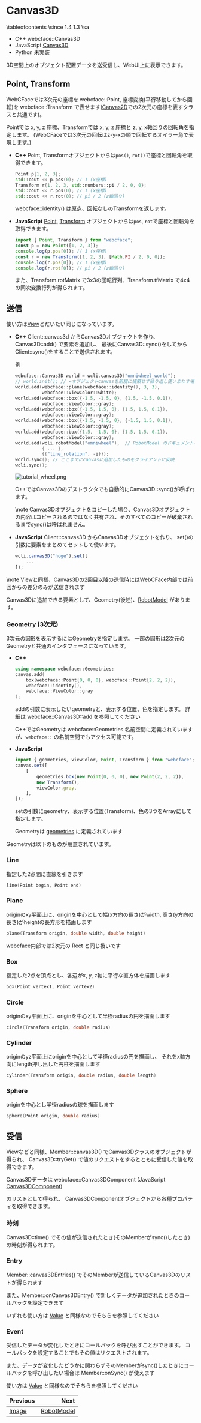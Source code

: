 # Canvas3D

\tableofcontents
\since
<span class="since-c">1.4</span>
<span class="since-js">1.3</span>
\sa
* C++ webcface::Canvas3D
* JavaScript [Canvas3D](https://na-trium-144.github.io/webcface-js/classes/Canvas3D.html)
* Python 未実装 <!--[webcface.Canvas3D](https://na-trium-144.github.io/webcface-python/webcface.canvas3d.html#webcface.canvas3d.Canvas3D)-->

3D空間上のオブジェクト配置データを送受信し、WebUI上に表示できます。

## Point, Transform

WebCFaceでは3次元の座標を webcface::Point, 座標変換(平行移動してから回転)を webcface::Transform で表せます([Canvas2D](./14_canvas2d.md)での2次元の座標を表すクラスと共通です)。

Pointでは x, y, z 座標、Transformでは x, y, z 座標と z, y, x軸回りの回転角を指定します。
(WebCFaceでは3次元の回転はz-y-xの順で回転するオイラー角で表現します。)

<div class="tabbed">

- <b class="tab-title">C++</b>
    Point, Transformオブジェクトからは`pos()`, `rot()`で座標と回転角を取得できます。
    ```cpp
    Point p{1, 2, 3};
    std::cout << p.pos(0); // 1 (x座標)
    Transform r{1, 2, 3, std::numbers::pi / 2, 0, 0};
    std::cout << r.pos(0); // 1 (x座標)
    std::cout << r.rot(0); // pi / 2 (z軸回り)
    ```
    webcface::identity() は原点、回転なしのTransformを返します。

- <b class="tab-title">JavaScript</b>
    [Point](https://na-trium-144.github.io/webcface-js/classes/Point.html), [Transform](https://na-trium-144.github.io/webcface-js/classes/Transform.html) オブジェクトからは`pos`, `rot`で座標と回転角を取得できます。
    ```ts
    import { Point, Transform } from "webcface";
    const p = new Point([1, 2, 3]);
    console.log(p.pos[0]); // 1 (x座標)
    const r = new Transform([1, 2, 3], [Math.PI / 2, 0, 0]);
    console.log(r.pos[0]); // 1 (x座標)
    console.log(r.rot[0]); // pi / 2 (z軸回り)
    ```
    また、Transform.rotMatrix で3x3の回転行列、Transform.tfMatrix で4x4の同次変換行列が得られます。

</div>

## 送信

使い方は[View](13_view.md)とだいたい同じになっています。

<div class="tabbed">

- <b class="tab-title">C++</b>
    Client::canvas3d からCanvas3Dオブジェクトを作り、
    Canvas3D::add() で要素を追加し、
    最後にCanvas3D::sync()をしてからClient::sync()をすることで送信されます。

    例
    ```cpp
    webcface::Canvas3D world = wcli.canvas3D("omniwheel_world");
    // world.init(); // ←オブジェクトcanvasを新規に構築せず繰り返し使いまわす場合は必要
    world.add(webcface::plane(webcface::identity(), 3, 3),
              webcface::ViewColor::white);
    world.add(webcface::box({-1.5, -1.5, 0}, {1.5, -1.5, 0.1}),
              webcface::ViewColor::gray);
    world.add(webcface::box({-1.5, 1.5, 0}, {1.5, 1.5, 0.1}),
              webcface::ViewColor::gray);
    world.add(webcface::box({-1.5, -1.5, 0}, {-1.5, 1.5, 0.1}),
              webcface::ViewColor::gray);
    world.add(webcface::box({1.5, -1.5, 0}, {1.5, 1.5, 0.1}),
              webcface::ViewColor::gray);
    world.add(wcli.robotModel("omniwheel"),  // RobotModel のドキュメントを参照
              { ... },
              {{"line_rotation", -i}});
    world.sync(); // ここまでにcanvasに追加したものをクライアントに反映
    wcli.sync();
    ```
    ![tutorial_wheel.png](https://github.com/na-trium-144/webcface/raw/main/docs/images/tutorial_wheel.png)

    C++ではCanvas3Dのデストラクタでも自動的にCanvas3D::sync()が呼ばれます。

    \note
    Canvas3Dオブジェクトをコピーした場合、Canvas3Dオブジェクトの内容はコピーされるのではなく共有され、そのすべてのコピーが破棄されるまでsync()は呼ばれません。

- <b class="tab-title">JavaScript</b>
    Client::canvas3D からCanvas3Dオブジェクトを作り、
    set()の引数に要素をまとめてセットして使います。
    ```ts
    wcli.canvas3D("hoge").set([
        ...
    ]);
    ```

</div>

\note
Viewと同様、Canvas3Dの2回目以降の送信時にはWebCFace内部では前回からの差分のみが送信されます

Canvas3Dに追加できる要素として、Geometry(後述)、[RobotModel](./21_robot_model.md) があります。

### Geometry (3次元)

3次元の図形を表示するにはGeometryを指定します。
一部の図形は2次元のGeometryと共通のインタフェースになっています。

<div class="tabbed">

- <b class="tab-title">C++</b>
    ```cpp
    using namespace webcface::Geometries;
    canvas.add(
        box(webcface::Point{0, 0, 0}, webcface::Point{2, 2, 2}),
        webcface::identity(),
        webcface::ViewColor::gray
    );
    ```
    addの引数に表示したいgeometryと、表示する位置、色を指定します。
    詳細は webcface::Canvas3D::add を参照してください
    
    C++ではGeometryは webcface::Geometries 名前空間に定義されていますが、`webcface::` の名前空間でもアクセス可能です。
- <b class="tab-title">JavaScript</b>
    ```ts
    import { geometries, viewColor, Point, Transform } from "webcface";
    canvas.set([
        [
            geometries.box(new Point(0, 0, 0), new Point(2, 2, 2)),
            new Transform(),
            viewColor.gray,
        ],
    ]);
    ```
    setの引数にgeometry、表示する位置(Transform)、色の3つをArrayにして指定します。

    Geometryは [geometries](https://na-trium-144.github.io/webcface-js/variables/geometries.html) に定義されています

</div>

Geometryは以下のものが用意されています。

### Line
指定した2点間に直線を引きます
```cpp
line(Point begin, Point end)
```

### Plane
originのxy平面上に、originを中心として幅(x方向の長さ)がwidth, 高さ(y方向の長さ)がheightの長方形を描画します
```cpp
plane(Transform origin, double width, double height)
```
webcface内部では2次元の Rect と同じ扱いです

### Box
指定した2点を頂点とし、各辺がx, y, z軸に平行な直方体を描画します
```cpp
box(Point vertex1, Point vertex2)
```

### Circle
originのxy平面上に、originを中心として半径radiusの円を描画します
```cpp
circle(Transform origin, double radius)
```

### Cylinder
originのyz平面上にoriginを中心として半径radiusの円を描画し、
それをx軸方向にlength押し出した円柱を描画します
```cpp
cylinder(Transform origin, double radius, double length)
```

### Sphere
originを中心とし半径radiusの球を描画します
```cpp
sphere(Point origin, double radius)
```

## 受信
Viewなどと同様、Member::canvas3D() でCanvas3Dクラスのオブジェクトが得られ、
Canvas3D::tryGet() で値のリクエストをするとともに受信した値を取得できます。

Canvas3Dデータは
webcface::Canvas3DComponent
(JavaScript [Canvas3DComponent](https://na-trium-144.github.io/webcface-js/classes/Canvas3DComponent.html))
<!--Python [webcface.ViewComponent](https://na-trium-144.github.io/webcface-python/webcface.view.html#webcface.view.ViewComponent))-->
のリストとして得られ、
Canvas3DComponentオブジェクトから各種プロパティを取得できます。

### 時刻

Canvas3D::time() でその値が送信されたとき(そのMemberがsync()したとき)の時刻が得られます。

<!--\note Pythonでは Member.sync_time()-->

### Entry

Member::canvas3DEntries() でそのMemberが送信しているCanvas3Dのリストが得られます

また、Member::onCanvas3DEntry() で新しくデータが追加されたときのコールバックを設定できます

いずれも使い方は [Value](./10_value.md) と同様なのでそちらを参照してください

### Event

受信したデータが変化したときにコールバックを呼び出すことができます。
コールバックを設定することでもその値はリクエストされます。

また、データが変化したどうかに関わらずそのMemberがsync()したときにコールバックを呼び出したい場合は Member::onSync() が使えます

使い方は [Value](./10_value.md) と同様なのでそちらを参照してください

<div class="section_buttons">

| Previous |     Next |
|:---------|---------:|
| [Image](15_image.md) | [RobotModel](21_robot_model.md) |

</div>
